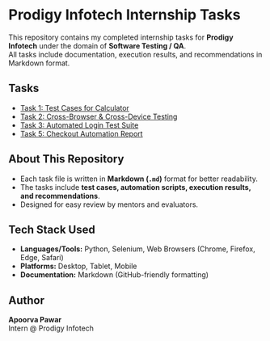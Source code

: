 # Prodigy Infotech Internship Tasks  
This repository contains my completed internship tasks for **Prodigy Infotech** under the domain of **Software Testing / QA**.  
All tasks include documentation, execution results, and recommendations in Markdown format.  

##  Tasks  

- [Task 1: Test Cases for Calculator](Task1_Report.md)  
- [Task 2: Cross-Browser & Cross-Device Testing](Task2_Report.md)  
- [Task 3: Automated Login Test Suite](Task3_Report.md)  
- [Task 5: Checkout Automation Report](Task5_Report.md)  


##  About This Repository  
- Each task file is written in **Markdown (`.md`)** format for better readability.  
- The tasks include **test cases, automation scripts, execution results, and recommendations**.  
- Designed for easy review by mentors and evaluators.  


## Tech Stack Used  
- **Languages/Tools:** Python, Selenium, Web Browsers (Chrome, Firefox, Edge, Safari)  
- **Platforms:** Desktop, Tablet, Mobile  
- **Documentation:** Markdown (GitHub-friendly formatting)  


## Author  
 **Apoorva Pawar**  
Intern @ Prodigy Infotech  
